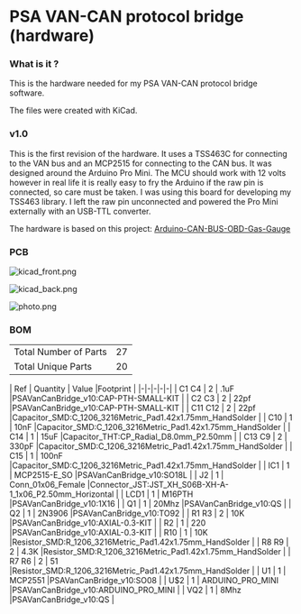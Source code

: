 # PSA VAN-CAN protocol bridge (hardware)

### What is it ?
This is the hardware needed for my PSA VAN-CAN protocol bridge software.

The files were created with KiCad. 

### v1.0

This is the first revision of the hardware. It uses a TSS463C for connecting to the VAN bus and an MCP2515 for connecting to the CAN bus. It was designed around the Arduino Pro Mini.
The MCU should work with 12 volts however in real life it is really easy to fry the Arduino if the raw pin is connected, so care must be taken. I was using this board for developing my TSS463 library. I left the raw pin unconnected and powered the Pro Mini externally with an USB-TTL converter.

The hardware is based on this project: [Arduino-CAN-BUS-OBD-Gas-Gauge][arduino_can_obd_scheme]

### PCB

![kicad_front.png](https://github.com/morcibacsi/PSAVanCanBridgeHW/raw/v1.0/images/kicad_front.png)

![kicad_back.png](https://github.com/morcibacsi/PSAVanCanBridgeHW/raw/v1.0/images/kicad_back.png)

![photo.png](https://github.com/morcibacsi/PSAVanCanBridgeHW/raw/v1.0/images/photo.jpg)

### BOM


| | |
|-|-|
|Total Number of Parts    |    27|
|Total Unique Parts    |    20|

|    Ref    |    Quantity    |    Value    |Footprint    |
|-|-|-|-|-|
|    C1 C4     |    2    |    .1uF    |PSAVanCanBridge_v10:CAP-PTH-SMALL-KIT    |
|    C2 C3     |    2    |    22pf    |PSAVanCanBridge_v10:CAP-PTH-SMALL-KIT    |
|    C11 C12     |    2    |    22pf    |Capacitor_SMD:C_1206_3216Metric_Pad1.42x1.75mm_HandSolder    |
|    C10     |    1    |    10nF    |Capacitor_SMD:C_1206_3216Metric_Pad1.42x1.75mm_HandSolder    |
|    C14     |    1    |    15uF    |Capacitor_THT:CP_Radial_D8.0mm_P2.50mm    |
|    C13 C9     |    2    |    330pF    |Capacitor_SMD:C_1206_3216Metric_Pad1.42x1.75mm_HandSolder    |
|    C15     |    1    |    100nF    |Capacitor_SMD:C_1206_3216Metric_Pad1.42x1.75mm_HandSolder    |
|    IC1     |    1    |    MCP2515-E_SO    |PSAVanCanBridge_v10:SO18L    |
|    J2     |    1    |    Conn_01x06_Female    |Connector_JST:JST_XH_S06B-XH-A-1_1x06_P2.50mm_Horizontal    |
|    LCD1     |    1    |    M16PTH    |PSAVanCanBridge_v10:1X16    |
|    Q1     |    1    |    20Mhz    |PSAVanCanBridge_v10:QS    |
|    Q2     |    1    |    2N3906    |PSAVanCanBridge_v10:TO92    |
|    R1 R3     |    2    |    10K    |PSAVanCanBridge_v10:AXIAL-0.3-KIT    |
|    R2     |    1    |    220    |PSAVanCanBridge_v10:AXIAL-0.3-KIT    |
|    R10     |    1    |    10K    |Resistor_SMD:R_1206_3216Metric_Pad1.42x1.75mm_HandSolder    |
|    R8 R9     |    2    |    4.3K    |Resistor_SMD:R_1206_3216Metric_Pad1.42x1.75mm_HandSolder    |
|    R7 R6     |    2    |    51    |Resistor_SMD:R_1206_3216Metric_Pad1.42x1.75mm_HandSolder    |
|    U1     |    1    |    MCP2551    |PSAVanCanBridge_v10:SO08    |
|    U$2     |    1    |    ARDUINO_PRO_MINI    |PSAVanCanBridge_v10:ARDUINO_PRO_MINI    |
|    VQ2     |    1    |    8Mhz    |PSAVanCanBridge_v10:QS    |


[arduino_can_obd_scheme]: http://web.archive.org/web/20180225084958/http://www.openhardwarehub.com/projects/40-Arduino-CAN-BUS-OBD-Gas-Gauge#!prettyPhoto
